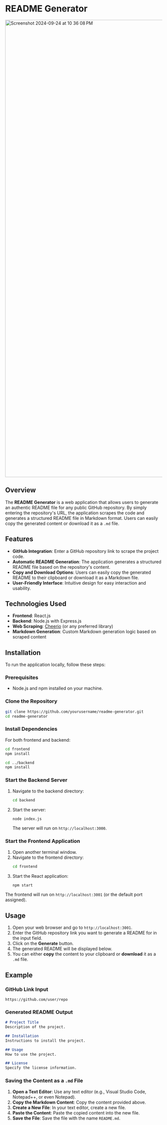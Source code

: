 # README Generator

<img width="1468" alt="Screenshot 2024-09-24 at 10 36 08 PM" src="https://github.com/user-attachments/assets/8ae60d26-c92a-476e-ba31-3e4cb235f782">


## Overview

The **README Generator** is a web application that allows users to generate an authentic README file for any public GitHub repository. By simply entering the repository's URL, the application scrapes the code and generates a structured README file in Markdown format. Users can easily copy the generated content or download it as a `.md` file.

## Features

- **GitHub Integration**: Enter a GitHub repository link to scrape the project code.
- **Automatic README Generation**: The application generates a structured README file based on the repository's content.
- **Copy and Download Options**: Users can easily copy the generated README to their clipboard or download it as a Markdown file.
- **User-Friendly Interface**: Intuitive design for easy interaction and usability.

## Technologies Used

- **Frontend**: React.js
- **Backend**: Node.js with Express.js
- **Web Scraping**: [Cheerio](https://cheerio.js.org/) (or any preferred library)
- **Markdown Generation**: Custom Markdown generation logic based on scraped content

## Installation

To run the application locally, follow these steps:

### Prerequisites

- Node.js and npm installed on your machine.

### Clone the Repository

```bash
git clone https://github.com/yourusername/readme-generator.git
cd readme-generator
```

### Install Dependencies

For both frontend and backend:

```bash
cd frontend
npm install

cd ../backend
npm install
```

### Start the Backend Server

1. Navigate to the backend directory:
    ```bash
    cd backend
    ```
2. Start the server:
    ```bash
    node index.js
    ```
   The server will run on `http://localhost:3000`.

### Start the Frontend Application

1. Open another terminal window.
2. Navigate to the frontend directory:
    ```bash
    cd frontend
    ```
3. Start the React application:
    ```bash
    npm start
    ```

The frontend will run on `http://localhost:3001` (or the default port assigned).

## Usage

1. Open your web browser and go to `http://localhost:3001`.
2. Enter the GitHub repository link you want to generate a README for in the input field.
3. Click on the **Generate** button.
4. The generated README will be displayed below.
5. You can either **copy** the content to your clipboard or **download** it as a `.md` file.

## Example

### GitHub Link Input

```
https://github.com/user/repo
```

### Generated README Output

```markdown
# Project Title
Description of the project.

## Installation
Instructions to install the project.

## Usage
How to use the project.

## License
Specify the license information.
```

### Saving the Content as a `.md` File

1. **Open a Text Editor**: Use any text editor (e.g., Visual Studio Code, Notepad++, or even Notepad).
2. **Copy the Markdown Content**: Copy the content provided above.
3. **Create a New File**: In your text editor, create a new file.
4. **Paste the Content**: Paste the copied content into the new file.
5. **Save the File**: Save the file with the name `README.md`.

